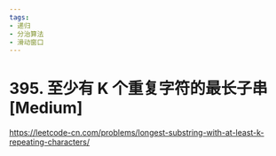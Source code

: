 ```yaml
---
tags:
- 递归
- 分治算法
- 滑动窗口
---
```


# 395. 至少有 K 个重复字符的最长子串 [Medium]

<https://leetcode-cn.com/problems/longest-substring-with-at-least-k-repeating-characters/>
